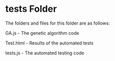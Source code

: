 # tests Folder

The folders and files for this folder are as follows:

GA.js - The genetic algorithm code

Test.html - Results of the automated tests

tests.js - The automated testing code